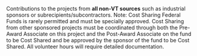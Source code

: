 Contributions to the projects from **all non-VT sources** such as industrial sponsors or subrecipients/subcontractors.  Note: Cost Sharing Federal Funds is rarely permitted and must be specially approved.  Cost Sharing from other sponsored projects must be coordinated through both the Pre-Award Associate on this project and the Post-Award Associate on the fund to be Cost Shared and be approved by the sponsor of the fund to be Cost Shared.  All volunteer hours will require detailed documentation.
